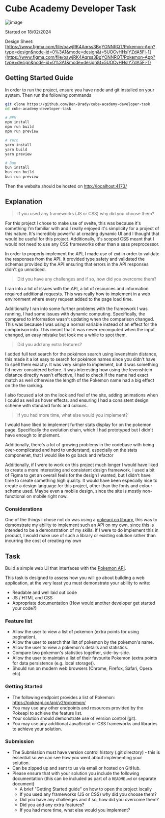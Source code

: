 # Cube Academy Developer Task


![image](https://github.com/Ben-Brady/cube-academy-developer-task/assets/64110708/b770bfdd-e34e-43bd-bd36-22fb221edd22)

Started on 18/02/2024

Design Sheet: [https://www.figma.com/file/oawjRK4Aqrss3BgYONNRQT/Pokemon-App?type=design&node-id=0%3A1&mode=design&t=5UOCvHHslYZdA5Fi-1](https://www.figma.com/file/oawjRK4Aqrss3BgYONNRQT/Pokemon-App?type=design&node-id=0%3A1&mode=design&t=5UOCvHHslYZdA5Fi-1)
## Getting Started Guide

In order to run the project, ensure you have node and git installed on your system. Then run the following commands

```bash
git clone https://github.com/Ben-Brady/cube-academy-developer-task
cd cube-academy-developer-task

# NPM
npm install
npm run build
npm run preview

# Yarn
yarn install
yarn build
yarn preview

# Bun
bun install
bun run build
bun run preview
```

Then the website should be hosted on [http://localhost:4173/](http://localhost:4173/)

## Explanation

> If you used any frameworks (JS or CSS) why did you choose them?

For this project I chose to make use of svelte, this was because it's something I'm familiar with and I really enjoyed it's simplicity for a project of this nature. It's incredibly powerful at creating dynamic UI and I thought that would be useful for this project. Additionally, it's scoped CSS meant that I would not need to use any CSS frameworks other than a sass preprocessor.

In order to properly implement the API, I made use of `zod` in order to validate the responses from the API. It provided type safety and validated the schemas provided by the API ensuring that errors in the API responses didn't go unnoticed.

> Did you have any challenges and if so, how did you overcome them?

I ran into a lot of issues with the API, a lot of resources and information required additional requests. This was really how to implement in a web environment where every request added to the page load time.

Additionally I ran into some further problems with the framework I was running, I had some issues with dynamic computing. Specifically, the compared to information wasn't updating when the comparison changed. This was because I was using a normal variable instead of an effect for the comparison info. This meant that it was never recomputed when the input changed, an easy mistake but took me a while to spot them.

> Did you add any extra features?

I added full text search for the pokémon search using levenshtein distance, this made it a lot easy to search for pokémon names since you didn't have to spell them exactly. It was very simple to implement, but it was something I'd never considered before. It was interesting how using the levenshtein distance directly wasn't effective, I had to check if the name had exact match as well otherwise the length of the Pokémon name had a big effect on the the ranking.

I also focused a lot on the look and feel of the site, adding animations when I could as well as hover effects. and ensuring I had a consistent design scheme with standard fonts and colours.

> If you had more time, what else would you implement?

I would have liked to implement further stats display for on the pokemon page. Specifically the evolution chain, which I had prototyped but I didn't have enough to implement.

Additionally, there's a lot of growing problems in the codebase with being over-complicated and hard to understand, especially on the stats componenet, that I would like to go back and refactor

Additionally, if I were to work on this project much longer I would have liked to create a more interesting and consistent design framework. I used a bit of Figma to get an overall feels for the design I wanted, but I didn't have time to create something high quality. It would have been especially nice to create a design language for this project, other than the fonts and colour scheme used. Maybe even a mobile design, since the site is mostly non-functional on mobile right now.

### Considerations

One of the things I chose not do was using a [pokeapi.co library](https://www.npmjs.com/package/pokeapi), this was to demonstrate my ability to implement such an API on my own, since this is intended to be a demonstration of my skills. If I were to do implement this in product, I would make use of such a library or existing solution rather than incurring the cost of creating my own

## Task

Build a simple web UI that interfaces with the [Pokemon API](https://pokeapi.co).

This task is designed to assess how you will go about building a web application, at the very least you must demonstrate your ability to write:

-   Readable and well laid out code
-   JS / HTML and CSS
-   Appropriate documentation (How would another developer get started your code?)

### Feature list

-   Allow the user to view a list of pokemon (extra points for using pagination).
-   Allow the user to search that list of pokemon by the pokemon's name.
-   Allow the user to view a pokemon's details and statistics.
-   Compare two pokemon's statistics together, side-by-side.
-   Allow the user to maintain a list of their favourite Pokemon (extra points for data persistence (e.g. local storage)).
-   Should run on modern web browsers (Chrome, Firefox, Safari, Opera etc).

### Getting Started

-   The following endpoint provides a list of Pokemon: https://pokeapi.co/api/v2/pokemon/
-   You may use any other endpoints and resources provided by the Pokeapi to achieve the feature list.
-   Your solution should demonstrate use of version control (git).
-   You may use any additional JavaScript or CSS frameworks and libraries to achieve your solution.

### Submission

-   The Submission must have version control history (.git directory) - this is essential so we can see how you went about implementing your solution.
-   Can be zipped up and sent to us via email or hosted on GitHub.
-   Please ensure that with your solution you include the following documentation (this can be included as part of a `README.md` or separate document)
    -   A brief "Getting Started guide" on how to open the project locally
    -   If you used any frameworks (JS or CSS) why did you choose them?
    -   Did you have any challenges and if so, how did you overcome them?
    -   Did you add any extra features?
    -   If you had more time, what else would you implement?
